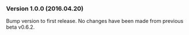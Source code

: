 ### Version 1.0.0 (2016.04.20)

Bump version to first release.
No changes have been made from previous beta v0.6.2.
